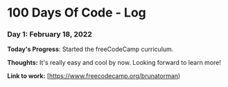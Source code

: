 # 100 Days Of Code - Log

### Day 1: February 18, 2022

**Today's Progress**: Started the freeCodeCamp curriculum.

**Thoughts:** It's really easy and cool by now. Looking forward to learn more!

**Link to work:** [https://www.freecodecamp.org/brunatorman)
